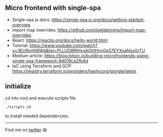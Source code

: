 ## Micro frontend with single-spa

- Single-spa js docs: https://single-spa.js.org/docs/getting-started-overview
- import map overrides: https://github.com/joeldenning/import-map-overrides
- React: https://reactjs.org/docs/hello-world.html
- Tutorial: https://www.youtube.com/watch?v=3EUfbnHi6Wg&list=PLLUD8RtHvsAOhtHnyGx57EYXoaNsxGrTU
- Medium article: https://blog.bitsrc.io/building-microfrontends-using-single-spa-framework-94019ca2fb4d
- IaC using Terraform and GCP: https://registry.terraform.io/providers/hashicorp/google/latest


## initialize
cd into root and execute scripts file
``` 
./scripts.sh
```
to install needed dependencies.


--- 
Find me on [twitter](https://twitter.com/realRobertKibet) :smile:  